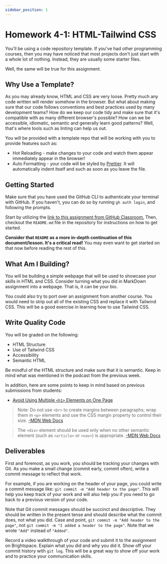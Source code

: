 ```yaml
---
sidebar_position: 1
---
```


# Homework 4-1: HTML-Tailwind CSS

You'll be using a code repository template. If you've had other programming courses, then you may have noticed that most projects don't just start with a whole lot of nothing. Instead, they are usually some starter files.

Well, the same will be true for this assignment.

## Why Use a Template?

As you may already know, HTML and CSS are very loose. Pretty much any code written will render somehow in the browser. But what about making sure that our code follows conventions and best practices used by many development teams? How do we keep our code tidy and make sure that it's compatible with as many different browser's possible? How can we be accessible, idiomatic, semantic and generally learn good patterns? Well, that's where tools such as linting can help us out.

You will be provided with a template repo that will be working with you to provide features such as:

- Hot Reloading - make changes to your code and watch them appear immediately appear in the browser!
- Auto Formatting - your code will be styled by [Prettier](https://prettier.io/docs/en/why-prettier). It will automatically indent itself and such as soon as you leave the file.

## Getting Started

Make sure that you have used the GitHub CLI to authenticate your terminal with GitHub. If you haven't, you can do so by running `gh auth login`, and following the prompts.

Start by utilizing the [link to this assignment from GitHub Classroom.](https://classroom.github.com/a/GPJ3PEk5) Then, checkout the `README.md` file in the repository for instructions on how to get started.

**Consider that `README` as a more in-depth continuation of this document/lesson. It's a critical read!** You may even want to get started on that now before reading the rest of this.

## What Am I Building?

You will be building a simple webpage that will be used to showcase your skills in HTML and CSS. Consider turning what you did in MarkDown assignment into a webpage. That is, it can be your bio.

You could also try to port over an assignment from another course. You would need to strip out all of the existing CSS and replace it with Tailwind CSS. This will be a good exercise in learning how to use Tailwind CSS.

## Write Quality Code

You will be graded on the following:

- HTML Structure
- Use of Tailwind CSS
- Accessibility
- Semantic HTML

Be mindful of the HTML structure and make sure that it is semantic. Keep in mind what was mentioned in the podcast from the previous week.

In addition, here are some points to keep in mind based on previous submissions from students:

- [Avoid Using Multiple `<h1>` Elements on One Page](https://developer.mozilla.org/en-US/docs/Web/HTML/Element/Heading_Elements#avoid_using_multiple_h1_elements_on_one_page)

> Note: Do not use `<br>` to create margins between paragraphs; wrap them in `<p>` elements and use the CSS margin property to control their size.
> [-MDN Web Docs](https://developer.mozilla.org/en-US/docs/Web/HTML/Element/br)

> The `<div>` element should be used only when no other semantic element (such as `<article>` or `<nav>`) is appropriate.
> [-MDN Web Docs](https://developer.mozilla.org/en-US/docs/Web/HTML/Element/div#usage_notes)

## Deliverables

First and foremost, as you work, you should be tracking your changes with Git. As you make a small change (commit early, commit often), write a commit message to reflect that work.

For example, if you are working on the header of your page, you could write a commit message like: `git commit -m "Add header to the page"`. This will help you keep track of your work and will also help you if you need to go back to a previous version of your code.

Note that Git commit messages should be succinct and descriptive. They should be written in the present tense and should describe what the commit does, not what you did. Case and point, `git commit -m "Add header to the page"`, not `git commit -m "I added a header to the page"`. Note that we wrote `"Add"` instead of `"Added"`.

Record a video walkthrough of your code and submit it to the assignment on Brightspace. Explain what you did and why you did it. Show off your commit history with `git log`. This will be a great way to show off your work and to practice your communication skills.
